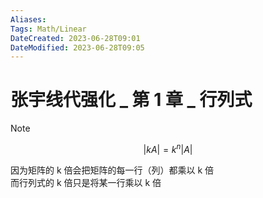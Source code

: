 ```yaml
---
Aliases: 
Tags: Math/Linear 
DateCreated: 2023-06-28T09:01
DateModified: 2023-06-28T09:05
---
```

# 张宇线代强化 _ 第 1 章 _ 行列式

> [!note] 
> 
> $$|kA| = k^{n} |A| $$
> 
> 因为矩阵的 k 倍会把矩阵的每一行（列）都乘以 k 倍  
> 而行列式的 k 倍只是将某一行乘以 k 倍
